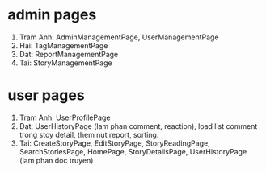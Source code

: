 # admin pages
1. Tram Anh: AdminManagementPage, UserManagementPage
2. Hai: TagManagementPage
3. Dat: ReportManagementPage
4. Tai: StoryManagementPage

# user pages
1. Tram Anh: UserProfilePage
2. Dat: UserHistoryPage (lam phan comment, reaction), load list comment trong stoy detail, them nut report, sorting.
3. Tai: CreateStoryPage, EditStoryPage, StoryReadingPage, SearchStoriesPage, HomePage, StoryDetailsPage, UserHistoryPage (lam phan doc truyen)